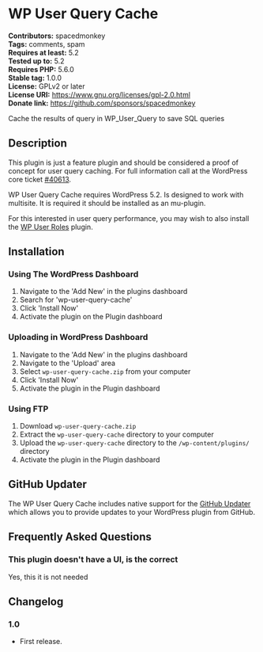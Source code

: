# WP User Query Cache #
**Contributors:** spacedmonkey  
**Tags:** comments, spam  
**Requires at least:** 5.2  
**Tested up to:** 5.2  
**Requires PHP:** 5.6.0  
**Stable tag:** 1.0.0  
**License:** GPLv2 or later  
**License URI:** https://www.gnu.org/licenses/gpl-2.0.html  
**Donate link:** https://github.com/sponsors/spacedmonkey

Cache the results of query in WP_User_Query to save SQL queries

## Description ##

This plugin is just a feature plugin and should be considered a proof of concept for user query caching. For full information call at the WordPress core ticket [#40613](https://core.trac.wordpress.org/ticket/40613).

WP User Query Cache requires WordPress 5.2. Is designed to work with multisite. It is required it should be installed as an mu-plugin.

For this interested in user query performance, you may wish to also install the [WP User Roles](https://github.com/spacedmonkey/wp-user-roles) plugin.

## Installation ##

### Using The WordPress Dashboard

1. Navigate to the 'Add New' in the plugins dashboard
2. Search for 'wp-user-query-cache'
3. Click 'Install Now'
4. Activate the plugin on the Plugin dashboard

### Uploading in WordPress Dashboard

1. Navigate to the 'Add New' in the plugins dashboard
2. Navigate to the 'Upload' area
3. Select `wp-user-query-cache.zip` from your computer
4. Click 'Install Now'
5. Activate the plugin in the Plugin dashboard

### Using FTP
1. Download `wp-user-query-cache.zip`
2. Extract the `wp-user-query-cache` directory to your computer
3. Upload the `wp-user-query-cache` directory to the `/wp-content/plugins/` directory
4. Activate the plugin in the Plugin dashboard


## GitHub Updater

The WP User Query Cache includes native support for the [GitHub Updater](https://github.com/afragen/github-updater) which allows you to provide updates to your WordPress plugin from GitHub.

## Frequently Asked Questions ##

### This plugin doesn't have a UI, is the correct ###
Yes, this it is not needed

## Changelog ##

### 1.0 ###
* First release.
